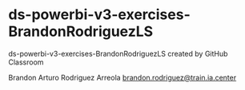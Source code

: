 # ds-powerbi-v3-exercises-BrandonRodriguezLS
ds-powerbi-v3-exercises-BrandonRodriguezLS created by GitHub Classroom

Brandon Arturo Rodriguez Arreola
brandon.rodriguez@train.ia.center
